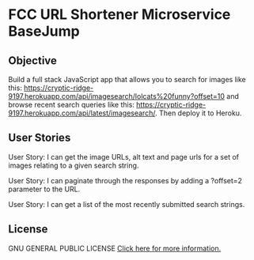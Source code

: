 # FCC URL Shortener Microservice BaseJump

## Objective
 Build a full stack JavaScript app that allows you to search for images like this: 
 https://cryptic-ridge-9197.herokuapp.com/api/imagesearch/lolcats%20funny?offset=10 
 and browse recent search queries like this: 
 https://cryptic-ridge-9197.herokuapp.com/api/latest/imagesearch/. 
 Then deploy it to Heroku.
 
## User Stories
User Story: I can get the image URLs, alt text and page urls for a set of images relating to a given search string.

User Story: I can paginate through the responses by adding a ?offset=2 parameter to the URL.

User Story: I can get a list of the most recently submitted search strings.

## License

 GNU GENERAL PUBLIC LICENSE [Click here for more information.](LICENSE.md)